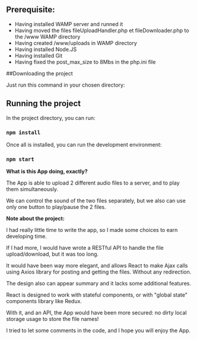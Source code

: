 ## Prerequisite:
- Having installed WAMP server and runned it
- Having moved the files fileUploadHandler.php et fileDownloader.php to the /www WAMP directory
- Having created /www/uploads in WAMP directory
- Having installed Node.JS
- Having installed Git
- Having fixed the post_max_size to 8Mbs in the php.ini file

##Downloading the project

Just run this command in your chosen directory: 



## Running the project

In the project directory, you can run:

### `npm install`

Once all is installed, you can run the development environment: 

### `npm start`

**What is this App doing, exactly?**

The App is able to upload 2 different audio files to a server, and to play them simultaneously. 

We can control the sound of the two files separately, but we also can use only one button to play/pause the 2 files.

**Note about the project:**

I had really little time to write the app, so I made some choices to earn developing time.

If I had more, I would have wrote a RESTful API to handle the file upload/download, but it was too long.

It would have been way more elegant, and allows React to make Ajax calls using Axios library for posting and getting the files.
Without any redirection. 

The design also can appear summary and it lacks some additional features. 

React is designed to work with stateful components, or with "global state" components library like Redux.

With it, and an API, the App would have been more secured: no dirty local storage usage to store the file names!

I tried to let some comments in the code, and I hope you will enjoy the App.


